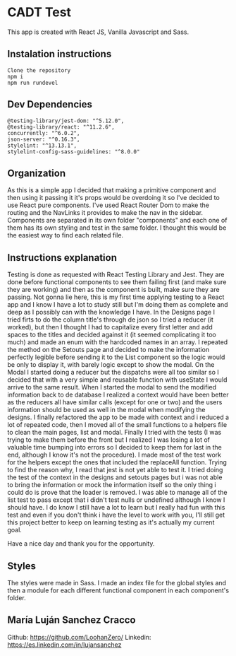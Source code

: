 
# CADT Test

This app is created with React JS, Vanilla Javascript and Sass.


## Instalation instructions

```
Clone the repository
npm i
npm run rundevel
```


## Dev Dependencies
```
@testing-library/jest-dom: "^5.12.0",
@testing-library/react: "^11.2.6",
concurrently: "^6.0.2",
json-server: "^0.16.3",
stylelint: "^13.13.1",
stylelint-config-sass-guidelines: "^8.0.0"
```


## Organization

As this is a simple app I decided that making a primitive component and then using it passing it it's props would be overdoing it so I've decided to use React pure components. 
I've used React Router Dom to make the routing and the NavLinks it provides to make the nav in the sidebar.
Components are separated in its own folder "components" and each one of them has its own styling and test in the same folder. I thought this would be the easiest way to find each related file.


## Instructions explanation

Testing is done as requested with React Testing Library and Jest. They are done before functional components to see them failing first (and make sure they are working) and then as the component is built, make sure they are passing.
Not gonna lie here, this is my first time applying testing to a React app and I know I have a lot to study still but I'm doing them as complete and deep as I possibly can with the knowledge I have.
In the Designs page I tried firts to do the column title's through de json so I tried a reducer (it worked), but then I thought I had to capitalize every first letter and add spaces to the titles and decided against it (it seemed complicating it too much) and made an enum with the hardcoded names in an array.
I repeated the method on the Setouts page and decided to make the information perfectly legible before sending it to the List component so the logic would be only to display it, with barely logic except to show the modal.
On the Modal I started doing a reducer but the dispatchs were all too similar so I decided that with a very simple and reusable function with useState I would arrive to the same result.
When I started the modal to send the modified information back to de database I realized a context would have been better as the reducers all have similar calls (except for one or two) and the users information should be used as well in the modal when modifying the designs.
I finally refactored the app to be made with context and i reduced a lot of repeated code, then I moved all of the small functions to a helpers file to clean the main pages, list and modal.
Finally I tried with the tests (I was trying to make them before the front but I realized I was losing a lot of valuable time bumping into errors so I decided to keep them for last in the end, although I know it's not the procedure). I made most of the test work for the helpers except the ones that included the replaceAll function. Trying to find the reason why, I read that jest is not yet able to test it.
I tried doing the test of the context in the designs and setouts pages but i was not able to bring the information or mock the information itself so the only thing i could do is prove that the loader is removed.
I was able to manage all of the list test to pass except that i didn't test nulls or undefined although I know I should have.
I do know I still have a lot to learn but I really had fun with this test and even if you don't think i have the level to work with you, I'll still get this project better to keep on learning testing as it's actually my current goal.

Have a nice day and thank you for the opportunity.



## Styles

The styles were made in Sass. I made an index file for the global styles and then a module for each different functional component in each component's folder.



## María Luján Sanchez Cracco

Github: https://github.com/LoohanZero/ 
Linkedin: https://es.linkedin.com/in/lujansanchez